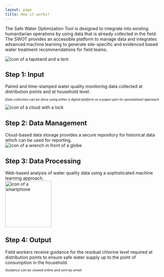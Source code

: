 ```yaml
---
layout: page
title: How it works?
---
```


The Safe Water Optimization Tool is designed to integrate into existing humanitarian operations by using data that is already collected in the field. The SWOT provides an accessible platform to manage data and integrates advanced machine learning to generate site-specific and evidenced based water treatment recommendations for field teams.

<div class="workflow-container">
  <div class="workflow-item">
<img src="{{ site.baseurl }}/public/images/Input_tent_and_tapstand_SWOT.png" alt="icon of a tapstand and a tent">
     </div>
    <div class="workflow-item">
<h2>Step 1: Input</h2>
Paired and time-stamped water quality monitoring data collected at distribution points and at household level.<br>
<p style="font-size:75%"><i>Data collection can be done using either a digital platform or a paper-pen-to-spreadsheet approach</i></p>
      </div>
<div class="workflow-item">
<img src="{{ site.baseurl }}/public/images/DataManagement_SWOT.png" alt="icon of a cloud with a lock">
</div>
    <div class="workflow-item">
<h2>Step 2: Data Management</h2>
Cloud-based data storage provides a secure repository for historical data which can be used for reporting.
      </div>
<div class="workflow-item"><img src="{{ site.baseurl }}/public/images/Data_Processing_SWOT.png" alt="icon of a wrench in front of a globe"></div>
<div class="workflow-item">
<h2>Step 3: Data Processing</h2>
Web-based analysis of water quality data using a sophisticated machine learning approach.
</div>
    <div class="workflow-item"><img src="{{ site.baseurl }}/public/images/Output_SWOT_NoFill.png" alt="icon of a smartphone" height="150px" width="auto" align="center"></div>
    <div class="workflow-item">
<h2>Step 4: Output</h2>
Field workers receive guidance for the residual chlorine level required at distribution points to ensure safe water supply up to the point of consumption in the household.
<p style="font-size:75%"><i>Guidance can be viewed online and sent by email.</i></p>
</div>
    </div>
